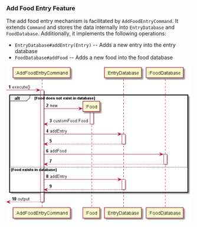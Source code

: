### Add Food Entry Feature
The add food entry mechanism is facilitated by <code>AddFoodEntryCommand</code>. 
It extends <code>Command</code> and stores the data internally into <code>EntryDatabase</code> 
and <code>FoodDatabase</code>. 
Additionally, it implements the following operations:
- <code>EntryDatabase#addEntry(Entry)</code> -- Adds a new entry into the entry database
- <code>FoodDatabase#addFood</code> -- Adds a new food into the food database

![AddFoodEntrySeqDiagram](AddFoodEntry.png "AddFoodEntry Sequence Diagram")
